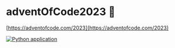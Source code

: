 # adventOfCode2023 🎄

[https://adventofcode.com/2023](https://adventofcode.com/2023)


[![Python application](https://github.com/monpie3/adventOfCode2023/actions/workflows/python-app.yml/badge.svg)](https://github.com/monpie3/adventOfCode2023/actions/workflows/python-app.yml)
